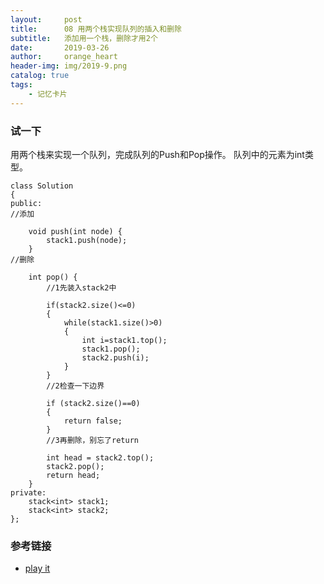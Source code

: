 ```yaml
---
layout:     post
title:      08 用两个栈实现队列的插入和删除
subtitle:   添加用一个栈，删除才用2个
date:       2019-03-26
author:     orange_heart
header-img: img/2019-9.png
catalog: true
tags:
    - 记忆卡片
---
```


### 试一下

用两个栈来实现一个队列，完成队列的Push和Pop操作。 队列中的元素为int类型。

```objc
class Solution
{
public:  
//添加

    void push(int node) {
        stack1.push(node);
    }  
//删除

    int pop() {  
        //1先装入stack2中
        
        if(stack2.size()<=0)
        {
            while(stack1.size()>0)
            {
                int i=stack1.top();
                stack1.pop();
                stack2.push(i);
            }
        }  
        //2检查一下边界
        
        if (stack2.size()==0)
        {
            return false;
        }  
        //3再删除，别忘了return
        
        int head = stack2.top();
        stack2.pop();
        return head;
    }
private:
    stack<int> stack1;
    stack<int> stack2;
};
```
### 参考链接

- [play it](https://www.nowcoder.com/practice/54275ddae22f475981afa2244dd448c6?tpId=13&tqId=11158&rp=1&ru=/ta/coding-interviews&qru=/ta/coding-interviews/question-rankingg)
